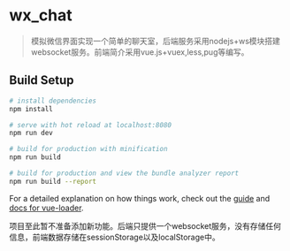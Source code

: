 # wx_chat

>模拟微信界面实现一个简单的聊天室，后端服务采用nodejs+ws模块搭建websocket服务。前端简介采用vue.js+vuex,less,pug等编写。

## Build Setup

``` bash
# install dependencies
npm install

# serve with hot reload at localhost:8080
npm run dev

# build for production with minification
npm run build

# build for production and view the bundle analyzer report
npm run build --report
```

For a detailed explanation on how things work, check out the [guide](http://vuejs-templates.github.io/webpack/) and [docs for vue-loader](http://vuejs.github.io/vue-loader).

项目至此暂不准备添加新功能。后端只提供一个websocket服务，没有存储任何信息，前端数据存储在sessionStorage以及localStorage中。
